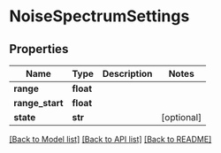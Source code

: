 # NoiseSpectrumSettings

## Properties
Name | Type | Description | Notes
------------ | ------------- | ------------- | -------------
**range** | **float** |  | 
**range_start** | **float** |  | 
**state** | **str** |  | [optional] 

[[Back to Model list]](../README.md#documentation-for-models) [[Back to API list]](../README.md#documentation-for-api-endpoints) [[Back to README]](../README.md)


